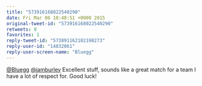 ```yaml
---
title: "573916168022540290"
date: Fri Mar 06 18:40:51 +0000 2015
original-tweet-id: "573916168022540290"
retweets: 0
favorites: 1
reply-tweet-id: "573891162102198273"
reply-user-id: "14832061"
reply-user-screen-name: "Bluegg"
---
```

<a href="https://twitter.com/Bluegg">@Bluegg</a> <a href="https://twitter.com/iamburley">@iamburley</a> Excellent stuff, sounds like a great match for a team I have a lot of respect for. Good luck!
